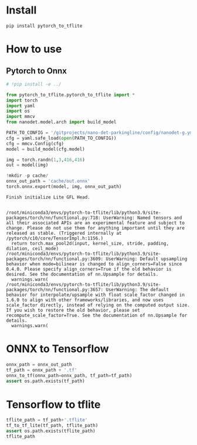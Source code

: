 # Install



`pip install pytorch_to_tflite`

# How to use

## Pytorch to Onnx

```python
# !pip install -e ../
```

```python
from pytorch_to_tflite.pytorch_to_tflite import *
import torch
import yaml
import os
import mmcv
from nanodet.model.arch import build_model

PATH_TO_CONFIG = '/gitprojects/nano-det-parkingline/config/nanodet-g.yml'
cfg = yaml.safe_load(open(PATH_TO_CONFIG))
cfg = mmcv.Config(cfg)
model = build_model(cfg.model)

img = torch.randn(1,3,416,416)
out = model(img)

!mkdir -p cache/
onnx_out_path = 'cache/out.onnx'
torch.onnx.export(model, img, onnx_out_path)
```

    Finish initialize Lite GFL Head.


    /root/miniconda3/envs/pytorch-to-tflite/lib/python3.9/site-packages/torch/nn/functional.py:718: UserWarning: Named tensors and all their associated APIs are an experimental feature and subject to change. Please do not use them for anything important until they are released as stable. (Triggered internally at  /pytorch/c10/core/TensorImpl.h:1156.)
      return torch.max_pool2d(input, kernel_size, stride, padding, dilation, ceil_mode)
    /root/miniconda3/envs/pytorch-to-tflite/lib/python3.9/site-packages/torch/nn/functional.py:3609: UserWarning: Default upsampling behavior when mode=bilinear is changed to align_corners=False since 0.4.0. Please specify align_corners=True if the old behavior is desired. See the documentation of nn.Upsample for details.
      warnings.warn(
    /root/miniconda3/envs/pytorch-to-tflite/lib/python3.9/site-packages/torch/nn/functional.py:3657: UserWarning: The default behavior for interpolate/upsample with float scale_factor changed in 1.6.0 to align with other frameworks/libraries, and now uses scale_factor directly, instead of relying on the computed output size. If you wish to restore the old behavior, please set recompute_scale_factor=True. See the documentation of nn.Upsample for details. 
      warnings.warn(


# ONNX to Tensorflow

```python
onnx_path = onnx_out_path
tf_path = onnx_path + '.tf'
onnx_to_tf(onnx_path=onnx_path, tf_path=tf_path)
assert os.path.exists(tf_path)
```

# Tensorflow to tflite

```python
tflite_path = tf_path+'.tflite'
tf_to_tf_lite(tf_path, tflite_path)
assert os.path.exists(tflite_path)
tflite_path
```
